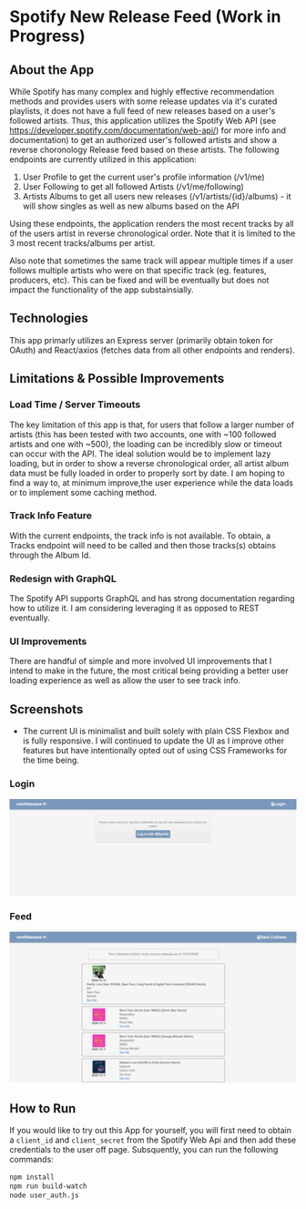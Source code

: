 # Spotify New Release Feed (Work in Progress)

## About the App

While Spotify has many complex and highly effective recommendation methods and provides users with some release updates via it's curated playlists, it does not have a full feed of new releases based on a user's followed artists. Thus, this application utilizes the Spotify Web API (see https://developer.spotify.com/documentation/web-api/) for more info and documentation) to get an authorized user's followed artists and show a reverse choronology Release feed based on these artists. The following endpoints are currently utilized in this application:

1. User Profile to get the current user's profile information (/v1/me)
2. User Following to get all followed Artists (/v1/me/following)
3. Artists Albums to get all users new releases (/v1/artists/{id}/albums) - it will show singles as well as new albums based on the API 


Using these endpoints, the application renders the most recent tracks by all of the users artist in reverse chronological order.  Note that it is limited to the 3 most recent tracks/albums per artist.  

Also note that sometimes the same track will appear multiple times if a user follows multiple artists who were on that specific track (eg. features, producers, etc).  This can be fixed and will be eventually but does not impact the functionality of the app substainsially.

## Technologies

This app primarly utilizes an Express server (primarily obtain token for OAuth) and React/axios (fetches data from all other endpoints and renders).

## Limitations & Possible Improvements

### Load Time / Server Timeouts

The key limitation of this app is that, for users that follow a larger number of artists (this has been tested with two accounts, one with ~100 followed artists and one with ~500), the loading can be incredibly slow or timeout can occur with the API.  The ideal solution would be to implement lazy loading, but in order to show a reverse chronological order, all artist album data must be fully loaded in order to properly sort by date.  I am hoping to find a way to, at minimum improve,the user experience while the data loads or to implement some caching method.

### Track Info Feature

With the current endpoints, the track info is not available.  To obtain, a Tracks endpoint will need to be called and then those tracks(s) obtains through the Album Id.

### Redesign with GraphQL

The Spotify API supports GraphQL and has strong documentation regarding how to utilize it. I am considering leveraging it as opposed to REST eventually.

### UI Improvements

There are handful of simple and more involved UI improvements that I intend to make in the future, the most critical being providing a better user loading experience as well as allow the user to see track info.

## Screenshots

* The current UI is minimalist and built solely with plain CSS Flexbox and is fully responsive.  I will continued to update the UI as I improve other features but have intentionally opted out of using CSS Frameworks for the time being.

### Login

![ScreenShot](/login.png)

### Feed

![ScreenShot](/releases.png)



## How to Run

If you would like to try out this App for yourself, you will first need to obtain a `client_id` and `client_secret` from the Spotify Web Api and then add these credentials to the user off page.  Subsquently, you can run the following commands:

```
npm install
npm run build-watch
node user_auth.js
```